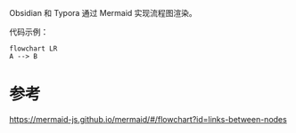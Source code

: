 Obsidian 和 Typora 通过 Mermaid 实现流程图渲染。

代码示例：

```mermaid
flowchart LR
A --> B
```

# 参考

https://mermaid-js.github.io/mermaid/#/flowchart?id=links-between-nodes
